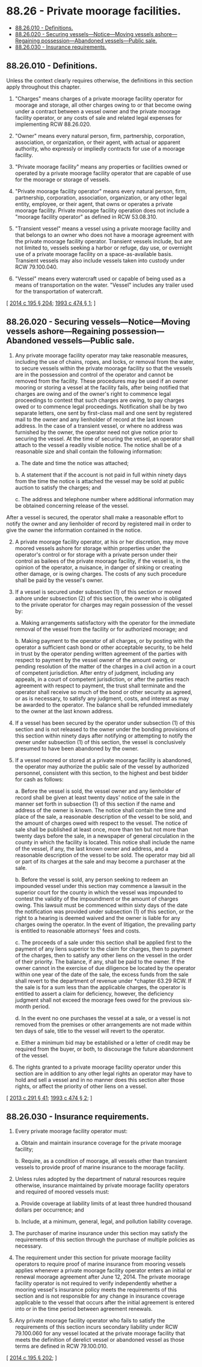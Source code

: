 # 88.26 - Private moorage facilities.
* [88.26.010 - Definitions.](#8826010---definitions)
* [88.26.020 - Securing vessels—Notice—Moving vessels ashore—Regaining possession—Abandoned vessels—Public sale.](#8826020---securing-vesselsnoticemoving-vessels-ashoreregaining-possessionabandoned-vesselspublic-sale)
* [88.26.030 - Insurance requirements.](#8826030---insurance-requirements)
## 88.26.010 - Definitions.
Unless the context clearly requires otherwise, the definitions in this section apply throughout this chapter.

1. "Charges" means charges of a private moorage facility operator for moorage and storage, all other charges owing to or that become owing under a contract between a vessel owner and the private moorage facility operator, or any costs of sale and related legal expenses for implementing RCW 88.26.020.

2. "Owner" means every natural person, firm, partnership, corporation, association, or organization, or their agent, with actual or apparent authority, who expressly or impliedly contracts for use of a moorage facility.

3. "Private moorage facility" means any properties or facilities owned or operated by a private moorage facility operator that are capable of use for the moorage or storage of vessels.

4. "Private moorage facility operator" means every natural person, firm, partnership, corporation, association, organization, or any other legal entity, employee, or their agent, that owns or operates a private moorage facility. Private moorage facility operation does not include a "moorage facility operator" as defined in RCW 53.08.310.

5. "Transient vessel" means a vessel using a private moorage facility and that belongs to an owner who does not have a moorage agreement with the private moorage facility operator. Transient vessels include, but are not limited to, vessels seeking a harbor or refuge, day use, or overnight use of a private moorage facility on a space-as-available basis. Transient vessels may also include vessels taken into custody under RCW 79.100.040.

6. "Vessel" means every watercraft used or capable of being used as a means of transportation on the water. "Vessel" includes any trailer used for the transportation of watercraft.

\[ [2014 c 195 § 204](https://lawfilesext.leg.wa.gov/biennium/2013-14/Pdf/Bills/Session%20Laws/House/2457-S2.SL.pdf?cite=2014%20c%20195%20§%20204); [1993 c 474 § 1](https://lawfilesext.leg.wa.gov/biennium/1993-94/Pdf/Bills/Session%20Laws/Senate/5316-S.SL.pdf?cite=1993%20c%20474%20§%201); \]

## 88.26.020 - Securing vessels—Notice—Moving vessels ashore—Regaining possession—Abandoned vessels—Public sale.
1. Any private moorage facility operator may take reasonable measures, including the use of chains, ropes, and locks, or removal from the water, to secure vessels within the private moorage facility so that the vessels are in the possession and control of the operator and cannot be removed from the facility. These procedures may be used if an owner mooring or storing a vessel at the facility fails, after being notified that charges are owing and of the owner's right to commence legal proceedings to contest that such charges are owing, to pay charges owed or to commence legal proceedings. Notification shall be by two separate letters, one sent by first-class mail and one sent by registered mail to the owner and any lienholder of record at the last known address. In the case of a transient vessel, or where no address was furnished by the owner, the operator need not give notice prior to securing the vessel. At the time of securing the vessel, an operator shall attach to the vessel a readily visible notice. The notice shall be of a reasonable size and shall contain the following information:

   a. The date and time the notice was attached;

   b. A statement that if the account is not paid in full within ninety days from the time the notice is attached the vessel may be sold at public auction to satisfy the charges; and

   c. The address and telephone number where additional information may be obtained concerning release of the vessel.

After a vessel is secured, the operator shall make a reasonable effort to notify the owner and any lienholder of record by registered mail in order to give the owner the information contained in the notice.

2. A private moorage facility operator, at his or her discretion, may move moored vessels ashore for storage within properties under the operator's control or for storage with a private person under their control as bailees of the private moorage facility, if the vessel is, in the opinion of the operator, a nuisance, in danger of sinking or creating other damage, or is owing charges. The costs of any such procedure shall be paid by the vessel's owner.

3. If a vessel is secured under subsection (1) of this section or moved ashore under subsection (2) of this section, the owner who is obligated to the private operator for charges may regain possession of the vessel by:

   a. Making arrangements satisfactory with the operator for the immediate removal of the vessel from the facility or for authorized moorage; and

   b. Making payment to the operator of all charges, or by posting with the operator a sufficient cash bond or other acceptable security, to be held in trust by the operator pending written agreement of the parties with respect to payment by the vessel owner of the amount owing, or pending resolution of the matter of the charges in a civil action in a court of competent jurisdiction. After entry of judgment, including any appeals, in a court of competent jurisdiction, or after the parties reach agreement with respect to payment, the trust shall terminate and the operator shall receive so much of the bond or other security as agreed, or as is necessary, to satisfy any judgment, costs, and interest as may be awarded to the operator. The balance shall be refunded immediately to the owner at the last known address.

4. If a vessel has been secured by the operator under subsection (1) of this section and is not released to the owner under the bonding provisions of this section within ninety days after notifying or attempting to notify the owner under subsection (1) of this section, the vessel is conclusively presumed to have been abandoned by the owner.

5. If a vessel moored or stored at a private moorage facility is abandoned, the operator may authorize the public sale of the vessel by authorized personnel, consistent with this section, to the highest and best bidder for cash as follows:

   a. Before the vessel is sold, the vessel owner and any lienholder of record shall be given at least twenty days' notice of the sale in the manner set forth in subsection (1) of this section if the name and address of the owner is known. The notice shall contain the time and place of the sale, a reasonable description of the vessel to be sold, and the amount of charges owed with respect to the vessel. The notice of sale shall be published at least once, more than ten but not more than twenty days before the sale, in a newspaper of general circulation in the county in which the facility is located. This notice shall include the name of the vessel, if any, the last known owner and address, and a reasonable description of the vessel to be sold. The operator may bid all or part of its charges at the sale and may become a purchaser at the sale.

   b. Before the vessel is sold, any person seeking to redeem an impounded vessel under this section may commence a lawsuit in the superior court for the county in which the vessel was impounded to contest the validity of the impoundment or the amount of charges owing. This lawsuit must be commenced within sixty days of the date the notification was provided under subsection (1) of this section, or the right to a hearing is deemed waived and the owner is liable for any charges owing the operator. In the event of litigation, the prevailing party is entitled to reasonable attorneys' fees and costs.

   c. The proceeds of a sale under this section shall be applied first to the payment of any liens superior to the claim for charges, then to payment of the charges, then to satisfy any other liens on the vessel in the order of their priority. The balance, if any, shall be paid to the owner. If the owner cannot in the exercise of due diligence be located by the operator within one year of the date of the sale, the excess funds from the sale shall revert to the department of revenue under *chapter 63.29 RCW. If the sale is for a sum less than the applicable charges, the operator is entitled to assert a claim for deficiency, however, the deficiency judgment shall not exceed the moorage fees owed for the previous six-month period.

   d. In the event no one purchases the vessel at a sale, or a vessel is not removed from the premises or other arrangements are not made within ten days of sale, title to the vessel will revert to the operator.

   e. Either a minimum bid may be established or a letter of credit may be required from the buyer, or both, to discourage the future abandonment of the vessel.

6. The rights granted to a private moorage facility operator under this section are in addition to any other legal rights an operator may have to hold and sell a vessel and in no manner does this section alter those rights, or affect the priority of other liens on a vessel.

\[ [2013 c 291 § 41](https://lawfilesext.leg.wa.gov/biennium/2013-14/Pdf/Bills/Session%20Laws/House/1245-S.SL.pdf?cite=2013%20c%20291%20§%2041); [1993 c 474 § 2](https://lawfilesext.leg.wa.gov/biennium/1993-94/Pdf/Bills/Session%20Laws/Senate/5316-S.SL.pdf?cite=1993%20c%20474%20§%202); \]

## 88.26.030 - Insurance requirements.
1. Every private moorage facility operator must:

   a. Obtain and maintain insurance coverage for the private moorage facility;

   b. Require, as a condition of moorage, all vessels other than transient vessels to provide proof of marine insurance to the moorage facility.

2. Unless rules adopted by the department of natural resources require otherwise, insurance maintained by private moorage facility operators and required of moored vessels must:

   a. Provide coverage at liability limits of at least three hundred thousand dollars per occurrence; and

   b. Include, at a minimum, general, legal, and pollution liability coverage.

3. The purchaser of marine insurance under this section may satisfy the requirements of this section through the purchase of multiple policies as necessary.

4. The requirement under this section for private moorage facility operators to require proof of marine insurance from mooring vessels applies whenever a private moorage facility operator enters an initial or renewal moorage agreement after June 12, 2014. The private moorage facility operator is not required to verify independently whether a mooring vessel's insurance policy meets the requirements of this section and is not responsible for any change in insurance coverage applicable to the vessel that occurs after the initial agreement is entered into or in the time period between agreement renewals.

5. Any private moorage facility operator who fails to satisfy the requirements of this section incurs secondary liability under RCW 79.100.060 for any vessel located at the private moorage facility that meets the definition of derelict vessel or abandoned vessel as those terms are defined in RCW 79.100.010.

\[ [2014 c 195 § 202](https://lawfilesext.leg.wa.gov/biennium/2013-14/Pdf/Bills/Session%20Laws/House/2457-S2.SL.pdf?cite=2014%20c%20195%20§%20202); \]

